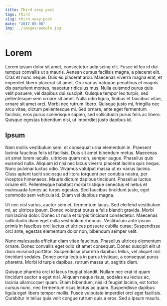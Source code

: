 ```yaml
---
title: Third sexy post
tags: Third
slug: third-sexy-post
date: "2017-05-08"
img: ../images/people.jpg
---
```


# Lorem

Lorem ipsum dolor sit amet, consectetur adipiscing elit. Fusce id leo id dui tempus convallis ut a mauris. Aenean cursus facilisis magna, a placerat elit. Cras et nunc neque. Duis eu placerat arcu. Maecenas viverra magna erat, et imperdiet libero placerat sit amet. Orci varius natoque penatibus et magnis dis parturient montes, nascetur ridiculus mus. Nulla euismod purus quis velit posuere, vel dapibus dui suscipit. Quisque tempor leo turpis, sed pellentesque sem ornare sit amet. Nulla odio ligula, finibus et faucibus vitae, ornare sit amet orci. Morbi nec rutrum libero. Quisque justo mi, fringilla nec arcu vitae, dictum pellentesque mi. Sed ornare, ante eget fermentum facilisis, eros purus scelerisque sapien, sed sollicitudin purus felis ac libero. Quisque egestas bibendum nisi, ut imperdiet justo dapibus id.

## Ipsum

Nam mollis vestibulum sem, et consequat urna elementum in. Praesent lacinia faucibus felis id facilisis. Duis sit amet bibendum metus. Maecenas sit amet lorem iaculis, ultricies quam non, semper augue. Phasellus quis euismod nulla. Aliquam id nisi nec lacus viverra placerat lacinia quis neque. Nunc pulvinar luctus odio. Vivamus volutpat massa ut ex varius lacinia. Class aptent taciti sociosqu ad litora torquent per conubia nostra, per inceptos himenaeos. Mauris dictum dapibus tincidunt. Phasellus luctus ornare elit. Pellentesque habitant morbi tristique senectus et netus et malesuada fames ac turpis egestas. Sed faucibus tincidunt justo, eget commodo sem vehicula id. Etiam vel dapibus magna.

Ut nec nisl varius, auctor sem et, fermentum lacus. Sed eleifend vestibulum mi, ac ultrices ipsum. Donec volutpat purus a felis blandit gravida. Morbi non lacinia dolor. Donec ut nulla et turpis tincidunt consectetur. Maecenas sollicitudin diam eget nulla vestibulum rhoncus. Vestibulum ante ipsum primis in faucibus orci luctus et ultrices posuere cubilia curae; Suspendisse orci ante, egestas elementum dolor non, bibendum semper velit.

Nunc malesuada efficitur diam vitae faucibus. Phasellus ultrices elementum ornare. Donec convallis eget odio sit amet consequat. Donec suscipit elit ut diam euismod porttitor. Suspendisse pharetra dapibus tellus, vel aliquet nisl tincidunt sodales. Donec porta lectus in purus tristique, a consequat purus pharetra. Morbi id turpis dapibus, rutrum massa ut, sagittis diam.

Quisque pharetra orci id lacus feugiat blandit. Nullam nec erat id quam tincidunt auctor a eget nisl. Aliquam neque risus, sodales eu lectus ac, lacinia ullamcorper quam. Etiam bibendum, nisi id feugiat lacinia, est tortor cursus nunc, nec fermentum risus lectus ac quam. Suspendisse dapibus ligula eget libero tempor mollis. Fusce vulputate imperdiet orci eget facilisis. Curabitur in tellus quis velit congue rutrum quis a eros. Sed a ipsum mauris.
